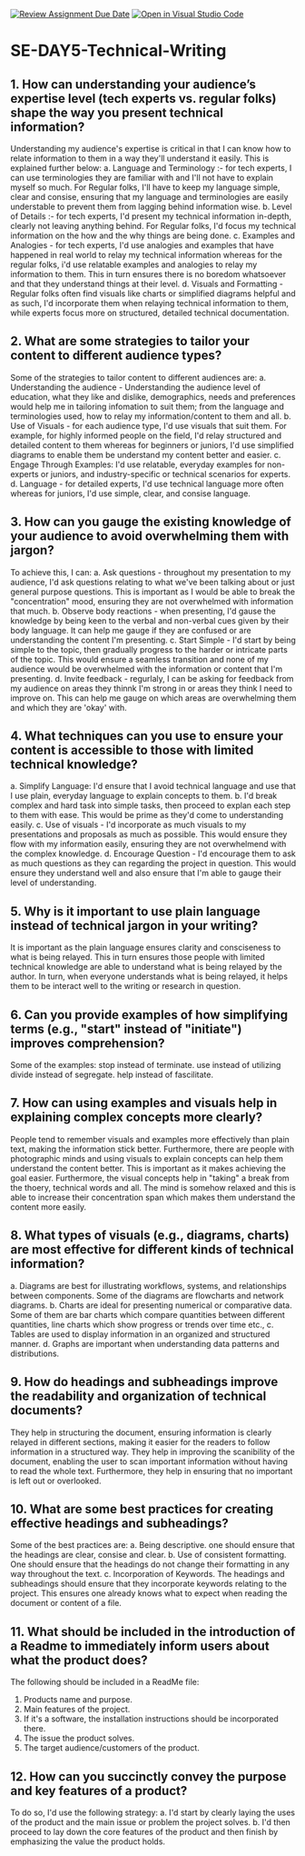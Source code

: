 [![Review Assignment Due Date](https://classroom.github.com/assets/deadline-readme-button-22041afd0340ce965d47ae6ef1cefeee28c7c493a6346c4f15d667ab976d596c.svg)](https://classroom.github.com/a/zsAR-pyY)
[![Open in Visual Studio Code](https://classroom.github.com/assets/open-in-vscode-2e0aaae1b6195c2367325f4f02e2d04e9abb55f0b24a779b69b11b9e10269abc.svg)](https://classroom.github.com/online_ide?assignment_repo_id=18692986&assignment_repo_type=AssignmentRepo)
# SE-DAY5-Technical-Writing
## 1. How can understanding your audience’s expertise level (tech experts vs. regular folks) shape the way you present technical information?
Understanding my audience's expertise is critical in that I can know how to relate information to them in a way they'll understand it easily. This is explained further below:
a. Language and Terminology :- for tech experts, I can use terminologies they are familiar with and I'll not have to explain myself so much. For Regular folks, I'll have to keep my language simple, clear and consise, ensuring that my language and terminologies are easily understable to prevent them from lagging behind information wise. 
b. Level of Details :- for tech experts, I'd present my technical information in-depth, clearly not leaving anything behind. For Regular folks, I'd focus my technical information on the how and the why things are being done. 
c. Examples and Analogies - for tech experts, I'd use analogies and examples that have happened in real world to relay my technical information whereas for the regular folks, i'd use relatable examples and analogies to relay my information to them. This in turn ensures there is no boredom whatsoever and that they understand things at their level. 
d. Visuals and Formatting - Regular folks often find visuals like charts or simplified diagrams helpful and as such, I'd incorporate them when relaying technical information to them, while experts  focus more on structured, detailed technical documentation.

## 2. What are some strategies to tailor your content to different audience types?
Some of the strategies to tailor content to different audiences are:
a. Understanding the audience - Understanding the audience level of education, what they like and dislike, demographics, needs and preferences would help me in tailoring infomation to suit them; from the language and terminologies used, how to relay my information/content to them and all. 
b. Use of Visuals - for each audience type, I'd use visuals that suit them. For example, for highly informed people on the field, I'd relay structured and detailed content to them whereas for beginners or juniors, I'd use simplified diagrams to enable them be understand my content better and easier. 
c. Engage Through Examples: I'd use relatable, everyday examples for non-experts or juniors, and industry-specific or technical scenarios for experts.
d. Language - for detailed experts,  I'd use technical language more often whereas for juniors, I'd use simple, clear, and consise language. 


## 3. How can you gauge the existing knowledge of your audience to avoid overwhelming them with jargon?
To achieve this, I can:
a. Ask questions - throughout my presentation to my audience, I'd ask questions relating to what we've been talking about or just general purpose questions. This is important as I would be able to break the "concentration" mood, ensuring they are not overwhelmed with information that much. 
b. Observe body reactions - when presenting, I'd gause the knowledge by being keen to the verbal and non-verbal cues given by their body language. It can help me gauge if they are confused or are understanding the content I'm presenting. 
c. Start Simple - I'd start by being simple to the topic, then gradually progress to the harder or intricate parts of the topic. This would ensure a seamless transition and none of my audience would be overwhelmed with the information or content that I'm presenting. 
d. Invite feedback - regurlaly, I can be asking for feedback from my audience on areas they thinnk I'm strong in or areas they think I need to improve on. This can help me gauge on which areas are overwhelming them and which they are 'okay' with. 

## 4. What techniques can you use to ensure your content is accessible to those with limited technical knowledge?
 a. Simplify Language: I'd ensure that I avoid technical language and use that I use  plain, everyday language to explain concepts to them.
 b. I'd break complex and hard task into simple tasks, then proceed to explan each step to them with ease. This would be prime as they'd come to understanding easily. 
 c. Use of visuals - I'd incorporate as much visuals to my presentations and proposals as much as possible. This would ensure they flow with my information easily, ensuring they are not overwhelmend with the complex knowledge. 
 d. Encourage Question - I'd encourage them to ask as much questions as they can regarding the project in question. This would ensure they understand well and also ensure that I'm able to gauge their level of understanding. 
 
## 5. Why is it important to use plain language instead of technical jargon in your writing?

It is important as the plain language ensures clarity and consciseness to what is being relayed. This in turn ensures those people with limited technical knowledge are able to understand what is being relayed by the author. In turn, when everyone understands what is being relayed, it helps them to be interact well to the writing or research in question. 

## 6. Can you provide examples of how simplifying terms (e.g., "start" instead of "initiate") improves comprehension?
Some of the examples:
stop instead of terminate. 
use instead of utilizing
divide instead of segregate. 
help instead of fascilitate. 

## 7. How can using examples and visuals help in explaining complex concepts more clearly?
People tend to remember visuals and examples more effectively than plain text, making the information stick better. Furthermore, there are people with photographic minds and using visuals to explain concepts can help them understand the content better. This is important as it makes achieving the goal easier. Furthermore, the visual concepts help in "taking" a break from the thoery, technical words and all. The mind is somehow relaxed and this is able to increase their concentration span which makes them understand the content more easily. 

## 8. What types of visuals (e.g., diagrams, charts) are most effective for different kinds of technical information?
a. Diagrams are best for illustrating workflows, systems, and relationships between components. Some of the diagrams are flowcharts and network diagrams. 
b. Charts are ideal for presenting numerical or comparative data. Some of them are bar charts which compare quantities between different quantities, line charts which show progress or trends over time etc., 
c. Tables are used to display information in an organized and structured manner. 
d. Graphs are important when understanding data patterns and distributions. 
## 9. How do headings and subheadings improve the readability and organization of technical documents?
They help in structuring the document, ensuring information is clearly relayed in different sections, making it easier for the readers to follow information in a structured way. 
They help in improving the scanibility of the document, enabling the user to scan important information without having to read the whole text. Furthermore, they help in ensuring that no important is left out or overlooked. 

## 10. What are some best practices for creating effective headings and subheadings?
Some of the best practices are:
a. Being descriptive. one should ensure that the headings are clear, consise and clear. 
b. Use of consistent formatting. One should ensure that the headings do not change their formatting in any way throughout the text.
c. Incorporation of Keywords. The headings and subheadings should ensure that they incorporate keywords relating to the project. This ensures one already knows what to expect when reading the document or content of a file.

## 11. What should be included in the introduction of a Readme to immediately inform users about what the product does?
The following should be included in a ReadMe file:
1. Products name and purpose.
2. Main features of the project.
3. If it's a software, the installation instructions should be incorporated there.
4. The issue the product solves.
5. The target audience/customers of the product. 
## 12. How can you succinctly convey the purpose and key features of a product?
To do so, I'd use the following strategy:
a. I'd start by clearly laying the uses of the product and the main issue or problem the project solves. 
b. I'd then proceed to lay down the core features of the product and then finish by emphasizing the value the product holds. 
